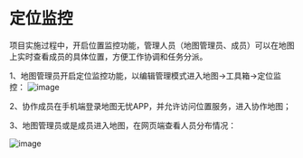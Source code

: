 # 定位监控

项目实施过程中，开启位置监控功能，管理人员（地图管理员、成员）可以在地图上实时查看成员的具体位置，方便工作协调和任务分派。

1、地图管理员开启定位监控功能，以编辑管理模式进入地图->工具箱->定位监控：
![image](https://pic.dituwuyou.com/map/picture/location1.png)

2、协作成员在手机端登录地图无忧APP，并允许访问位置服务，进入协作地图；


3、地图管理员或是成员进入地图，在网页端查看人员分布情况：

![image](https://pic.dituwuyou.com/map/picture/location2.png)

